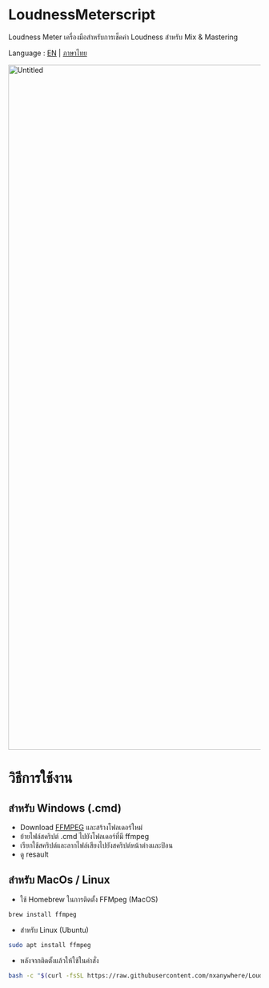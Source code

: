 # LoudnessMeterscript
Loudness Meter เครื่องมือสำหรับการเช็คค่า Loudness สำหรับ Mix & Mastering

Language : [EN](/README.md) | [ภาษาไทย](/readme-th.md)

<img width="1368" alt="Untitled" src="https://user-images.githubusercontent.com/79404127/111377846-ba7e6880-86d3-11eb-9ebb-2dc1538afab4.png">

# วิธีการใช้งาน
## สำหรับ Windows (.cmd)
- Download [FFMPEG](https://github.com/BtbN/FFmpeg-Builds/releases) และสร้างโฟลเดอร์ใหม่
- ย้ายไฟล์สคริปต์ .cmd ไปยังโฟลเดอร์ที่มี ffmpeg
- เรียกใช้สคริปต์และลากไฟล์เสียงไปยังสคริปต์หน้าต่างและป้อน
- ดู resault

## สำหรับ MacOs / Linux
- ใช้ Homebrew ในการติดตั้ง FFMpeg (MacOS)
```sh
brew install ffmpeg
```
- สำหรับ Linux (Ubuntu) 
```sh
sudo apt install ffmpeg
```
- หลังจากติดตั้งแล้วให้ใช้ในคําสั่ง
```sh
bash -c "$(curl -fsSL https://raw.githubusercontent.com/nxanywhere/LoudnessMeterscript/main/loudnesschecker.sh)"
```

